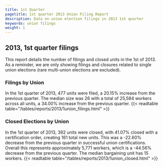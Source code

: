 ```yaml
---
title: 1st Quarter 
pagetitle: 1st quarter 2013 Union Filing Report
description: Data on union election filings in 2013 1st quarter 
keywords: union filings
weight: 1
---
```


## 2013, 1st quarter filings

This report details the number of filings and closed units in the 1st of 2013. As a reminder, we are only showing filings and closures related to single union elections (rare multi-union elections are excluded).

### Filings by Union
In the 1st quarter of 2013, 477 units were filed, a 20.15% increase from the previous quarter. The median size was 26 with a total of 25,584 workers across all units, a 34.00% increase from the previous quarter.
{{< readtable table="/tables/reports/2013/1union_filings.html" >}}

### Closed Elections by Union
In the 1st quarter of 2013, 392 units were closed, with 41.07% closed with a certification order, creating 161 total new units. This was a -22.60% decrease from the previous quarter in successful union certifications. Overall this represents approximately 5,771 workers, which is a -44.56% decrease from the previous quarter. The median bargaining unit has 15 workers.
{{< readtable table="/tables/reports/2013/1union_closed.html" >}}
